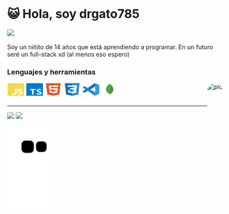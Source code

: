 # 😺 Hola, soy drgato785

<img src="https://img.shields.io/github/stars/drgatoxd?color=fca903&label=%E2%AD%90%20STARS&style=for-the-badge">

Soy un niñito de 14 años que está aprendiendo a programar. En un futuro seré un full-stack xd (al menos eso espero)

<div style="display: inline_block">
  <h3>Lenguajes y herramientas</h3>
  <img align="center" alt="JS" height="30" width="40" src="https://raw.githubusercontent.com/devicons/devicon/master/icons/javascript/javascript-plain.svg">
  <img align="center" alt="TS" height="30" width="40" src="https://raw.githubusercontent.com/devicons/devicon/master/icons/typescript/typescript-plain.svg">
  <img align="center" alt="HTML" height="30" width="40" src="https://raw.githubusercontent.com/devicons/devicon/master/icons/html5/html5-original.svg">
  <img align="center" alt="HTML" height="30" width="40" src="https://raw.githubusercontent.com/devicons/devicon/master/icons/css3/css3-original.svg">
  <img align="center" alt="vsc" height="30" width="40" src="https://raw.githubusercontent.com/devicons/devicon/master/icons/vscode/vscode-original.svg">
  <img align="center" alt="Mongo" height="30" width="40" src="https://raw.githubusercontent.com/devicons/devicon/master/icons/mongodb/mongodb-original.svg">
  <img align="right" alt="pic" height="150" style="border-radius:50px;" src="https://camo.githubusercontent.com/bb27b9c1df90df738e91a54665d3adb08f60583fad2f266ffbde14508e6dc918/68747470733a2f2f692e70696e696d672e636f6d2f6f726967696e616c732f65342f32362f37302f65343236373032656466383734623138316163656431653266613563366364652e676966">
</div>
 
  ###
  ---
 
<div> 
  <a target="_blank" href="https://www.youtube.com/channel/UCHY3_scfbXSPc5B9SLgqPKQ" target="_blank"><img src="https://img.shields.io/badge/YouTube-FF0000?style=for-the-badge&logo=youtube&logoColor=white" target="_blank"></a>
 <a href="https://drgatoxd.ga/discord" target="_blank"><img src="https://img.shields.io/badge/Discord-5865F2?style=for-the-badge&logo=discord&logoColor=white" target="_blank"></a> 
</div>
  
![Snake animation](https://github.com/rafaballerini/rafaballerini/blob/output/github-contribution-grid-snake.svg)
